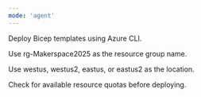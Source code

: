 ```yaml
---
mode: 'agent'
---
```

Deploy Bicep templates using Azure CLI.

Use rg-Makerspace2025 as the resource group name.

Use westus, westus2, eastus, or eastus2 as the location.

Check for available resource quotas before deploying.